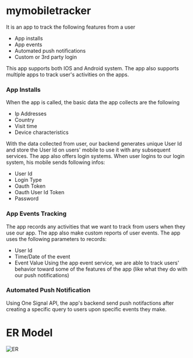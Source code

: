 # mymobiletracker

It is an app to track the following features from a user
 * App installs
 * App events
 * Automated push notifications
 * Custom or 3rd party login
 
This app supports both IOS and Android system. The app also supports multiple apps to track user's activities on the apps. 
 
### App Installs
When the app is called, the basic data the app collects are the following 
 * Ip Addresses
 * Country
 * Visit time
 * Device characteristics 

With the data collected from user, our backend generates unique User Id and store the User Id on users' mobile to use it with any subsequent services.
The app also offers login systems. When user logins to our login system, his mobile sends following infos:
 * User Id
 * Login Type
 * Oauth Token
 * Oauth User Id Token
 * Password

### App Events Tracking
The app records any activities that we want to track from users when they use our app. The app also make custom reports of user events.
The app uses the following parameters to records:
 * User Id
 * Time/Date of the event
 * Event Value
Using the app event service, we are able to track users' behavior toward some of the features of the app (like what they do with our push notifications)

### Automated Push Notification
 Using One Signal API, the app's backend send push notifactions after creating a specific query to users upon specific events they make.

# ER Model

![ER](https://raw.githubusercontent.com/avrevic/mymobiletracker/527304841cda013a99409378555b9cedd2ae149f/er-diagram.png)
